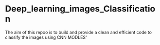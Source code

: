 # Deep_learning_images_Classification



The aim of this repoo is to build and provide a clean and efficient code to classify the images using CNN MODLES'


